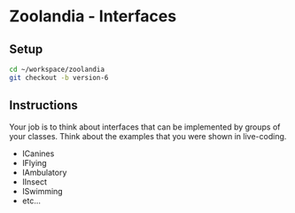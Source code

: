 # Zoolandia - Interfaces

## Setup

```bash
cd ~/workspace/zoolandia
git checkout -b version-6
```

## Instructions

Your job is to think about interfaces that can be implemented by groups of your classes. Think about the examples that you were shown in live-coding.

* ICanines
* IFlying
* IAmbulatory
* IInsect
* ISwimming
* etc...